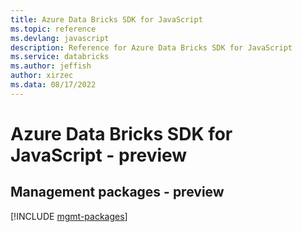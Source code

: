 ```yaml
---
title: Azure Data Bricks SDK for JavaScript
ms.topic: reference
ms.devlang: javascript
description: Reference for Azure Data Bricks SDK for JavaScript
ms.service: databricks
ms.author: jeffish
author: xirzec
ms.data: 08/17/2022
---
```

# Azure Data Bricks SDK for JavaScript - preview

## Management packages - preview
[!INCLUDE [mgmt-packages](data-bricks-mgmt-index.md)]